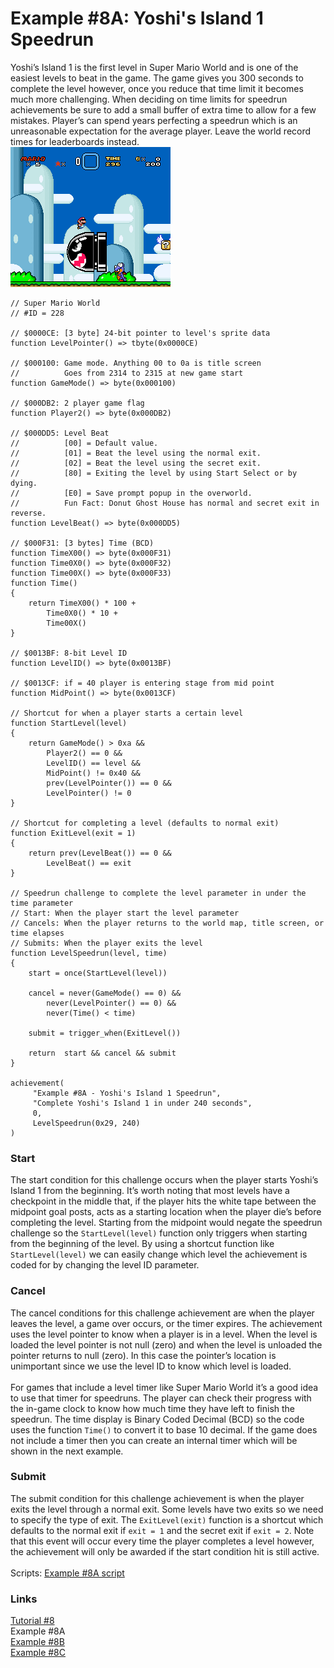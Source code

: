 # Example #8A: Yoshi's Island 1 Speedrun
Yoshi’s Island 1 is the first level in Super Mario World and is one of the easiest levels to beat in the game.  The game gives you 300 seconds to complete the level however, once you reduce that time limit it becomes much more challenging.  When deciding on time limits for speedrun achievements be sure to add a small buffer of extra time to allow for a few mistakes.  Player’s can spend years perfecting a speedrun which is an unreasonable expectation for the average player.  Leave the world record times for leaderboards instead.<br>
![Speeding through Yoshi’s Island]( Super_Mario_World_Yoshi_Island.png)<br>
```
// Super Mario World
// #ID = 228

// $0000CE: [3 byte] 24-bit pointer to level's sprite data
function LevelPointer() => tbyte(0x0000CE)

// $000100: Game mode. Anything 00 to 0a is title screen
//          Goes from 2314 to 2315 at new game start
function GameMode() => byte(0x000100)

// $000DB2: 2 player game flag
function Player2() => byte(0x000DB2) 

// $000DD5: Level Beat
//          [00] = Default value. 
//          [01] = Beat the level using the normal exit.
//          [02] = Beat the level using the secret exit. 
//          [80] = Exiting the level by using Start Select or by dying.
//          [E0] = Save prompt popup in the overworld.
//          Fun Fact: Donut Ghost House has normal and secret exit in reverse.
function LevelBeat() => byte(0x000DD5)

// $000F31: [3 bytes] Time (BCD)
function TimeX00() => byte(0x000F31)
function Time0X0() => byte(0x000F32)
function Time00X() => byte(0x000F33)
function Time() 
{
    return TimeX00() * 100 +
        Time0X0() * 10 +
        Time00X()
}

// $0013BF: 8-bit Level ID
function LevelID() => byte(0x0013BF)

// $0013CF: if = 40 player is entering stage from mid point
function MidPoint() => byte(0x0013CF)

// Shortcut for when a player starts a certain level
function StartLevel(level) 
{
    return GameMode() > 0xa &&
        Player2() == 0 &&
        LevelID() == level &&
        MidPoint() != 0x40 &&
        prev(LevelPointer()) == 0 &&
        LevelPointer() != 0
}

// Shortcut for completing a level (defaults to normal exit)
function ExitLevel(exit = 1)
{
    return prev(LevelBeat()) == 0 &&
        LevelBeat() == exit
}

// Speedrun challenge to complete the level parameter in under the time parameter
// Start: When the player start the level parameter
// Cancels: When the player returns to the world map, title screen, or time elapses
// Submits: When the player exits the level
function LevelSpeedrun(level, time)
{
    start = once(StartLevel(level))
        
    cancel = never(GameMode() == 0) &&
        never(LevelPointer() == 0) &&
        never(Time() < time)
    
    submit = trigger_when(ExitLevel())
    
    return  start && cancel && submit
}

achievement(
     "Example #8A - Yoshi's Island 1 Speedrun",
     "Complete Yoshi's Island 1 in under 240 seconds",
     0,
     LevelSpeedrun(0x29, 240)
)
```
### Start 
The start condition for this challenge occurs when the player starts Yoshi’s Island 1 from the beginning.  It’s worth noting that most levels have a checkpoint in the middle that, if the player hits the white tape between the midpoint goal posts, acts as a starting location when the player die’s before completing the level.  Starting from the midpoint would negate the speedrun challenge so the ```StartLevel(level)``` function only triggers when starting from the beginning of the level.  By using a shortcut function like ```StartLevel(level)``` we can easily change which level the achievement is coded for by changing the level ID parameter.
### Cancel
The cancel conditions for this challenge achievement are when the player leaves the level, a game over occurs, or the timer expires.  The achievement uses the level pointer to know when a player is in a level.  When the level is loaded the level pointer is not null (zero) and when the level is unloaded the pointer returns to null (zero).  In this case the pointer’s location is unimportant since we use the level ID to know which level is loaded.<br>
<br>
For games that include a level timer like Super Mario World it’s a good idea to use that timer for speedruns.  The player can check their progress with the in-game clock to know how much time they have left to finish the speedrun.  The time display is Binary Coded Decimal (BCD) so the code uses the function ```Time()``` to convert it to base 10 decimal.  If the game does not include a timer then you can create an internal timer which will be shown in the next example.
### Submit
The submit condition for this challenge achievement is when the player exits the level through a normal exit.  Some levels have two exits so we need to specify the type of exit.  The ```ExitLevel(exit)``` function is a shortcut which defaults to the normal exit if ```exit = 1``` and the secret exit if ```exit = 2```.  Note that this event will occur every time the player completes a level however, the achievement will only be awarded if the start condition hit is still active.<br>
<br>
Scripts: [Example #8A script](Example_8B_Super_Mario_World.rascript) <br>
### Links
[Tutorial #8](readme.md) <br>
Example #8A<br>
[Example #8B](Example_8B.md) <br>
[Example #8C](Example_8C.md) <br>